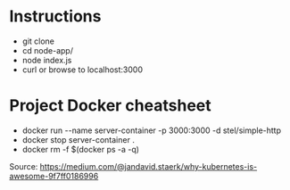 # Instructions
- git clone <project>
- cd node-app/
- node index.js
- curl or browse to localhost:3000


# Project Docker cheatsheet  
- docker run --name server-container -p 3000:3000 -d stel/simple-http
- docker stop server-container .
- docker rm -f $(docker ps -a -q)


Source: https://medium.com/@jandavid.staerk/why-kubernetes-is-awesome-9f7ff0186996
